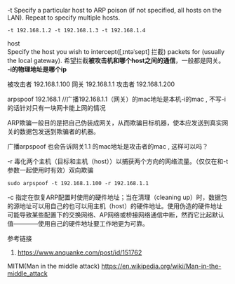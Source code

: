 
-t 
    Specify a particular host to ARP poison (if not specified, all hosts on the LAN).  Repeat  to  specify
    multiple hosts.
    
    -t 192.168.1.2 -t 192.168.1.3 -t 192.168.1.4

host   
    Specify the host you wish to intercept([ˌɪntəˈsept] 拦截) packets for (usually the local gateway).
    希望拦截**被攻击机和哪个host之间的通信**，一般都是网关。
    **-i的物理地址是哪个ip**

被攻击者 
    192.168.1.100
网关
    192.168.1.1
攻击者
    192.168.1.200

arpspoof 192.168.1  //广播192.168.1.1（网关）的mac地址是本机-i的mac , 不写-i的话针对只有一块网卡能上网的情况
    

ARP欺骗一般目的是把自己伪装成网关，从而欺骗目标机器，使本应发送到真实网关的数据包发送到欺骗者的机器。

广播arpspoof 也会告诉网关1.1 的mac地址是攻击者的mac , 这样可以吗？

-r
    毒化两个主机（目标和主机（host））以捕获两个方向的网络流量。（仅仅在和-t参数一起使用时有效）双向欺骗

    sudo arpspoof -t 192.168.1.100 -r 192.168.1.1



-c 
指定在恢复ARP配置时使用的硬件地址；当在清理（cleaning up）时，数据包的源地址可以用自己的也可以用主机（host）的硬件地址。使用伪造的硬件地址可能导致某些配置下的交换网络、AP网络或桥接网络通信中断，然而它比起默认值————使用自己的硬件地址要工作地更为可靠。


参考链接
1. https://www.anquanke.com/post/id/151762


MITM(Man in the middle attack)
    https://en.wikipedia.org/wiki/Man-in-the-middle_attack
